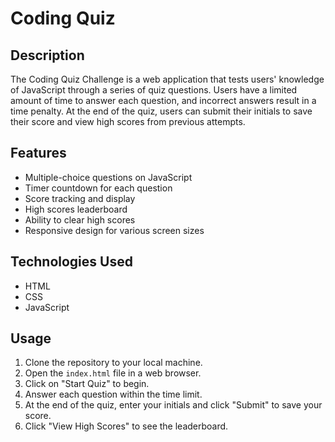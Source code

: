 # Coding Quiz

## Description

The Coding Quiz Challenge is a web application that tests users' knowledge of JavaScript through a series of quiz questions. Users have a limited amount of time to answer each question, and incorrect answers result in a time penalty. At the end of the quiz, users can submit their initials to save their score and view high scores from previous attempts.

## Features

- Multiple-choice questions on JavaScript
- Timer countdown for each question
- Score tracking and display
- High scores leaderboard
- Ability to clear high scores
- Responsive design for various screen sizes

## Technologies Used

- HTML
- CSS
- JavaScript

## Usage

1. Clone the repository to your local machine.
2. Open the `index.html` file in a web browser.
3. Click on "Start Quiz" to begin.
4. Answer each question within the time limit.
5. At the end of the quiz, enter your initials and click "Submit" to save your score.
6. Click "View High Scores" to see the leaderboard.
